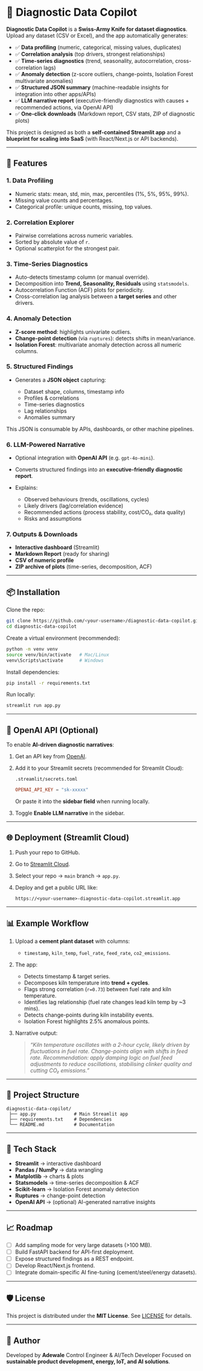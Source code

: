 # 🧭 Diagnostic Data Copilot

**Diagnostic Data Copilot** is a **Swiss-Army Knife for dataset diagnostics**.
Upload any dataset (CSV or Excel), and the app automatically generates:

* ✅ **Data profiling** (numeric, categorical, missing values, duplicates)
* ✅ **Correlation analysis** (top drivers, strongest relationships)
* ✅ **Time-series diagnostics** (trend, seasonality, autocorrelation, cross-correlation lags)
* ✅ **Anomaly detection** (z-score outliers, change-points, Isolation Forest multivariate anomalies)
* ✅ **Structured JSON summary** (machine-readable insights for integration into other apps/APIs)
* ✅ **LLM narrative report** (executive-friendly diagnostics with causes + recommended actions, via OpenAI API)
* ✅ **One-click downloads** (Markdown report, CSV stats, ZIP of diagnostic plots)

This project is designed as both a **self-contained Streamlit app** and a **blueprint for scaling into SaaS** (with React/Next.js or API backends).

---

## 🚀 Features

### 1. Data Profiling

* Numeric stats: mean, std, min, max, percentiles (1%, 5%, 95%, 99%).
* Missing value counts and percentages.
* Categorical profile: unique counts, missing, top values.

### 2. Correlation Explorer

* Pairwise correlations across numeric variables.
* Sorted by absolute value of `r`.
* Optional scatterplot for the strongest pair.

### 3. Time-Series Diagnostics

* Auto-detects timestamp column (or manual override).
* Decomposition into **Trend, Seasonality, Residuals** using `statsmodels`.
* Autocorrelation Function (ACF) plots for periodicity.
* Cross-correlation lag analysis between a **target series** and other drivers.

### 4. Anomaly Detection

* **Z-score method**: highlights univariate outliers.
* **Change-point detection** (via `ruptures`): detects shifts in mean/variance.
* **Isolation Forest**: multivariate anomaly detection across all numeric columns.

### 5. Structured Findings

* Generates a **JSON object** capturing:

  * Dataset shape, columns, timestamp info
  * Profiles & correlations
  * Time-series diagnostics
  * Lag relationships
  * Anomalies summary

This JSON is consumable by APIs, dashboards, or other machine pipelines.

### 6. LLM-Powered Narrative

* Optional integration with **OpenAI API** (e.g. `gpt-4o-mini`).
* Converts structured findings into an **executive-friendly diagnostic report**.
* Explains:

  * Observed behaviours (trends, oscillations, cycles)
  * Likely drivers (lag/correlation evidence)
  * Recommended actions (process stability, cost/CO₂, data quality)
  * Risks and assumptions

### 7. Outputs & Downloads

* **Interactive dashboard** (Streamlit)
* **Markdown Report** (ready for sharing)
* **CSV of numeric profile**
* **ZIP archive of plots** (time-series, decomposition, ACF)

---

## 📦 Installation

Clone the repo:

```bash
git clone https://github.com/<your-username>/diagnostic-data-copilot.git
cd diagnostic-data-copilot
```

Create a virtual environment (recommended):

```bash
python -m venv venv
source venv/bin/activate   # Mac/Linux
venv\Scripts\activate      # Windows
```

Install dependencies:

```bash
pip install -r requirements.txt
```

Run locally:

```bash
streamlit run app.py
```

---

## 🔑 OpenAI API (Optional)

To enable **AI-driven diagnostic narratives**:

1. Get an API key from [OpenAI](https://platform.openai.com/).

2. Add it to your Streamlit secrets (recommended for Streamlit Cloud):

   `.streamlit/secrets.toml`

   ```toml
   OPENAI_API_KEY = "sk-xxxxx"
   ```

   Or paste it into the **sidebar field** when running locally.

3. Toggle **Enable LLM narrative** in the sidebar.

---

## 🌐 Deployment (Streamlit Cloud)

1. Push your repo to GitHub.
2. Go to [Streamlit Cloud](https://share.streamlit.io).
3. Select your repo → `main` branch → `app.py`.
4. Deploy and get a public URL like:

   ```
   https://<your-username>-diagnostic-data-copilot.streamlit.app
   ```

---

## 📊 Example Workflow

1. Upload a **cement plant dataset** with columns:

   * `timestamp`, `kiln_temp`, `fuel_rate`, `feed_rate`, `co2_emissions`.
2. The app:

   * Detects timestamp & target series.
   * Decomposes kiln temperature into **trend + cycles**.
   * Flags strong correlation (`r=0.73`) between fuel rate and kiln temperature.
   * Identifies lag relationship (fuel rate changes lead kiln temp by \~3 mins).
   * Detects change-points during kiln instability events.
   * Isolation Forest highlights 2.5% anomalous points.
3. Narrative output:

   > *“Kiln temperature oscillates with a 2-hour cycle, likely driven by fluctuations in fuel rate. Change-points align with shifts in feed rate. Recommendation: apply damping logic on fuel feed adjustments to reduce oscillations, stabilising clinker quality and cutting CO₂ emissions.”*

---

## 📂 Project Structure

```
diagnostic-data-copilot/
 ├── app.py              # Main Streamlit app
 ├── requirements.txt    # Dependencies
 └── README.md           # Documentation
```

---

## 🔧 Tech Stack

* **Streamlit** → interactive dashboard
* **Pandas / NumPy** → data wrangling
* **Matplotlib** → charts & plots
* **Statsmodels** → time-series decomposition & ACF
* **Scikit-learn** → Isolation Forest anomaly detection
* **Ruptures** → change-point detection
* **OpenAI API** → (optional) AI-generated narrative insights

---

## 📈 Roadmap

* [ ] Add sampling mode for very large datasets (>100 MB).
* [ ] Build FastAPI backend for API-first deployment.
* [ ] Expose structured findings as a REST endpoint.
* [ ] Develop React/Next.js frontend.
* [ ] Integrate domain-specific AI fine-tuning (cement/steel/energy datasets).

---

## 🛡️ License

This project is distributed under the **MIT License**.
See [LICENSE](LICENSE) for details.

---

## 👤 Author

Developed by **Adewale**
Control Engineer & AI/Tech Developer
Focused on **sustainable product development, energy, IoT, and AI solutions**.
